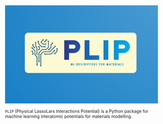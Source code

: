 ![](logo.png)

`PLIP` (Physical LassoLars Interactions Potential) is a Python package for machine learning interatomic potentials for materials modelling.